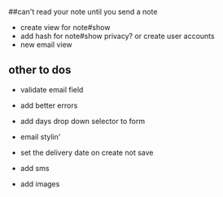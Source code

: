 

##can't read your note until you send a note
- create view for note#show
- add hash for note#show privacy? or create user accounts
- new email view



## other to dos
- validate email field
- add better errors
- add days drop down selector to form
- email stylin'
- set the delivery date on create not save


- add sms
- add images